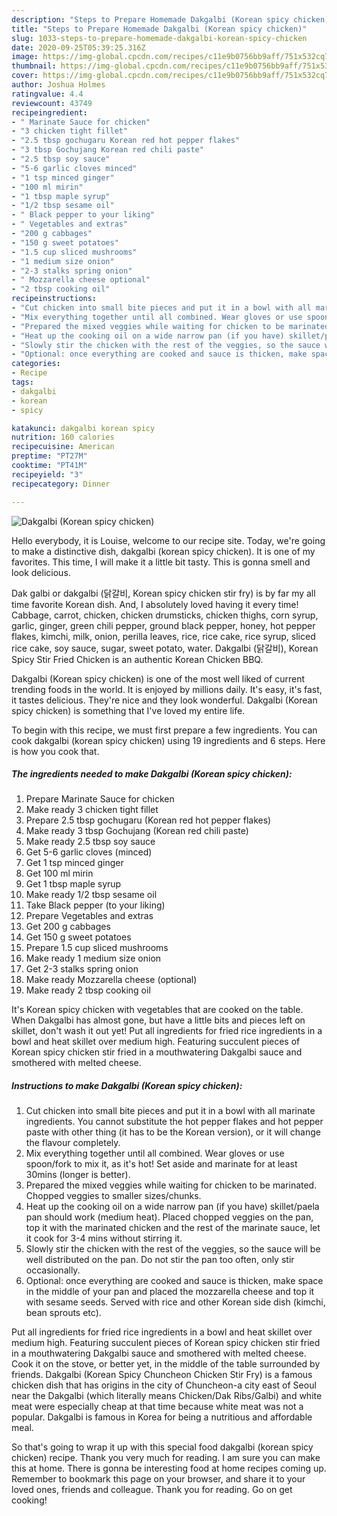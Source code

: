 ```yaml
---
description: "Steps to Prepare Homemade Dakgalbi (Korean spicy chicken)"
title: "Steps to Prepare Homemade Dakgalbi (Korean spicy chicken)"
slug: 1033-steps-to-prepare-homemade-dakgalbi-korean-spicy-chicken
date: 2020-09-25T05:39:25.316Z
image: https://img-global.cpcdn.com/recipes/c11e9b0756bb9aff/751x532cq70/dakgalbi-korean-spicy-chicken-recipe-main-photo.jpg
thumbnail: https://img-global.cpcdn.com/recipes/c11e9b0756bb9aff/751x532cq70/dakgalbi-korean-spicy-chicken-recipe-main-photo.jpg
cover: https://img-global.cpcdn.com/recipes/c11e9b0756bb9aff/751x532cq70/dakgalbi-korean-spicy-chicken-recipe-main-photo.jpg
author: Joshua Holmes
ratingvalue: 4.4
reviewcount: 43749
recipeingredient:
- " Marinate Sauce for chicken"
- "3 chicken tight fillet"
- "2.5 tbsp gochugaru Korean red hot pepper flakes"
- "3 tbsp Gochujang Korean red chili paste"
- "2.5 tbsp soy sauce"
- "5-6 garlic cloves minced"
- "1 tsp minced ginger"
- "100 ml mirin"
- "1 tbsp maple syrup"
- "1/2 tbsp sesame oil"
- " Black pepper to your liking"
- " Vegetables and extras"
- "200 g cabbages"
- "150 g sweet potatoes"
- "1.5 cup sliced mushrooms"
- "1 medium size onion"
- "2-3 stalks spring onion"
- " Mozzarella cheese optional"
- "2 tbsp cooking oil"
recipeinstructions:
- "Cut chicken into small bite pieces and put it in a bowl with all marinate ingredients. You cannot substitute the hot pepper flakes and hot pepper paste with other thing (it has to be the Korean version), or it will change the flavour completely."
- "Mix everything together until all combined. Wear gloves or use spoon/fork to mix it, as it&#39;s hot! Set aside and marinate for at least 30mins (longer is better)."
- "Prepared the mixed veggies while waiting for chicken to be marinated. Chopped veggies to smaller sizes/chunks."
- "Heat up the cooking oil on a wide narrow pan (if you have) skillet/paela pan should work (medium heat). Placed chopped veggies on the pan, top it with the marinated chicken and the rest of the marinate sauce, let it cook for 3-4 mins without stirring it."
- "Slowly stir the chicken with the rest of the veggies, so the sauce will be well distributed on the pan. Do not stir the pan too often, only stir occasionally."
- "Optional: once everything are cooked and sauce is thicken, make space in the middle of your pan and placed the mozzarella cheese and top it with sesame seeds. Served with rice and other Korean side dish (kimchi, bean sprouts etc)."
categories:
- Recipe
tags:
- dakgalbi
- korean
- spicy

katakunci: dakgalbi korean spicy 
nutrition: 160 calories
recipecuisine: American
preptime: "PT27M"
cooktime: "PT41M"
recipeyield: "3"
recipecategory: Dinner

---
```



![Dakgalbi (Korean spicy chicken)](https://img-global.cpcdn.com/recipes/c11e9b0756bb9aff/751x532cq70/dakgalbi-korean-spicy-chicken-recipe-main-photo.jpg)

Hello everybody, it is Louise, welcome to our recipe site. Today, we're going to make a distinctive dish, dakgalbi (korean spicy chicken). It is one of my favorites. This time, I will make it a little bit tasty. This is gonna smell and look delicious.

Dak galbi or dakgalbi (닭갈비, Korean spicy chicken stir fry) is by far my all time favorite Korean dish. And, I absolutely loved having it every time! Cabbage, carrot, chicken, chicken drumsticks, chicken thighs, corn syrup, garlic, ginger, green chili pepper, ground black pepper, honey, hot pepper flakes, kimchi, milk, onion, perilla leaves, rice, rice cake, rice syrup, sliced rice cake, soy sauce, sugar, sweet potato, water. Dakgalbi (닭갈비), Korean Spicy Stir Fried Chicken is an authentic Korean Chicken BBQ.

Dakgalbi (Korean spicy chicken) is one of the most well liked of current trending foods in the world. It is enjoyed by millions daily. It's easy, it's fast, it tastes delicious. They're nice and they look wonderful. Dakgalbi (Korean spicy chicken) is something that I've loved my entire life.


To begin with this recipe, we must first prepare a few ingredients. You can cook dakgalbi (korean spicy chicken) using 19 ingredients and 6 steps. Here is how you cook that.

<!--inarticleads1-->

##### The ingredients needed to make Dakgalbi (Korean spicy chicken):

1. Prepare  Marinate Sauce for chicken
1. Make ready 3 chicken tight fillet
1. Prepare 2.5 tbsp gochugaru (Korean red hot pepper flakes)
1. Make ready 3 tbsp Gochujang (Korean red chili paste)
1. Make ready 2.5 tbsp soy sauce
1. Get 5-6 garlic cloves (minced)
1. Get 1 tsp minced ginger
1. Get 100 ml mirin
1. Get 1 tbsp maple syrup
1. Make ready 1/2 tbsp sesame oil
1. Take  Black pepper (to your liking)
1. Prepare  Vegetables and extras
1. Get 200 g cabbages
1. Get 150 g sweet potatoes
1. Prepare 1.5 cup sliced mushrooms
1. Make ready 1 medium size onion
1. Get 2-3 stalks spring onion
1. Make ready  Mozzarella cheese (optional)
1. Make ready 2 tbsp cooking oil


It&#39;s Korean spicy chicken with vegetables that are cooked on the table. When Dakgalbi has almost gone, but have a little bits and pieces left on skillet, don&#39;t wash it out yet! Put all ingredients for fried rice ingredients in a bowl and heat skillet over medium high. Featuring succulent pieces of Korean spicy chicken stir fried in a mouthwatering Dakgalbi sauce and smothered with melted cheese. 

<!--inarticleads2-->

##### Instructions to make Dakgalbi (Korean spicy chicken):

1. Cut chicken into small bite pieces and put it in a bowl with all marinate ingredients. You cannot substitute the hot pepper flakes and hot pepper paste with other thing (it has to be the Korean version), or it will change the flavour completely.
1. Mix everything together until all combined. Wear gloves or use spoon/fork to mix it, as it&#39;s hot! Set aside and marinate for at least 30mins (longer is better).
1. Prepared the mixed veggies while waiting for chicken to be marinated. Chopped veggies to smaller sizes/chunks.
1. Heat up the cooking oil on a wide narrow pan (if you have) skillet/paela pan should work (medium heat). Placed chopped veggies on the pan, top it with the marinated chicken and the rest of the marinate sauce, let it cook for 3-4 mins without stirring it.
1. Slowly stir the chicken with the rest of the veggies, so the sauce will be well distributed on the pan. Do not stir the pan too often, only stir occasionally.
1. Optional: once everything are cooked and sauce is thicken, make space in the middle of your pan and placed the mozzarella cheese and top it with sesame seeds. Served with rice and other Korean side dish (kimchi, bean sprouts etc).


Put all ingredients for fried rice ingredients in a bowl and heat skillet over medium high. Featuring succulent pieces of Korean spicy chicken stir fried in a mouthwatering Dakgalbi sauce and smothered with melted cheese. Cook it on the stove, or better yet, in the middle of the table surrounded by friends. Dakgalbi (Korean Spicy Chuncheon Chicken Stir Fry) is a famous chicken dish that has origins in the city of Chuncheon-a city east of Seoul near the Dakgalbi (which literally means Chicken/Dak Ribs/Galbi) and white meat were especially cheap at that time because white meat was not a popular. Dakgalbi is famous in Korea for being a nutritious and affordable meal. 

So that's going to wrap it up with this special food dakgalbi (korean spicy chicken) recipe. Thank you very much for reading. I am sure you can make this at home. There is gonna be interesting food at home recipes coming up. Remember to bookmark this page on your browser, and share it to your loved ones, friends and colleague. Thank you for reading. Go on get cooking!
